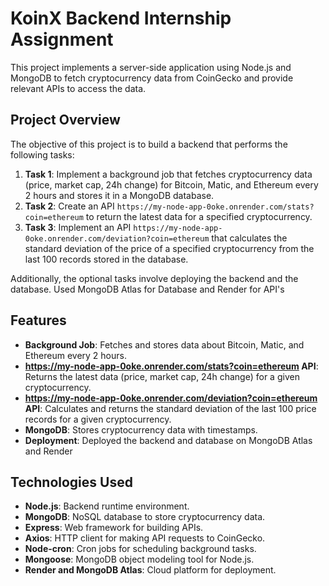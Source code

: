 # KoinX Backend Internship Assignment

This project implements a server-side application using Node.js and MongoDB to fetch cryptocurrency data from CoinGecko and provide relevant APIs to access the data.

## Project Overview

The objective of this project is to build a backend that performs the following tasks:

1. **Task 1**: Implement a background job that fetches cryptocurrency data (price, market cap, 24h change) for Bitcoin, Matic, and Ethereum every 2 hours and stores it in a MongoDB database.
2. **Task 2**: Create an API `https://my-node-app-0oke.onrender.com/stats?coin=ethereum` to return the latest data for a specified cryptocurrency.
3. **Task 3**: Implement an API `https://my-node-app-0oke.onrender.com/deviation?coin=ethereum` that calculates the standard deviation of the price of a specified cryptocurrency from the last 100 records stored in the database.

Additionally, the optional tasks involve deploying the backend and the database. Used MongoDB Atlas for Database and Render for API's

## Features

- **Background Job**: Fetches and stores data about Bitcoin, Matic, and Ethereum every 2 hours.
- **https://my-node-app-0oke.onrender.com/stats?coin=ethereum API**: Returns the latest data (price, market cap, 24h change) for a given cryptocurrency.
- **https://my-node-app-0oke.onrender.com/deviation?coin=ethereum API**: Calculates and returns the standard deviation of the last 100 price records for a given cryptocurrency.
- **MongoDB**: Stores cryptocurrency data with timestamps.
- **Deployment**: Deployed the backend and database on MongoDB Atlas and Render

## Technologies Used

- **Node.js**: Backend runtime environment.
- **MongoDB**: NoSQL database to store cryptocurrency data.
- **Express**: Web framework for building APIs.
- **Axios**: HTTP client for making API requests to CoinGecko.
- **Node-cron**: Cron jobs for scheduling background tasks.
- **Mongoose**: MongoDB object modeling tool for Node.js.
- **Render and MongoDB Atlas**: Cloud platform for deployment.
